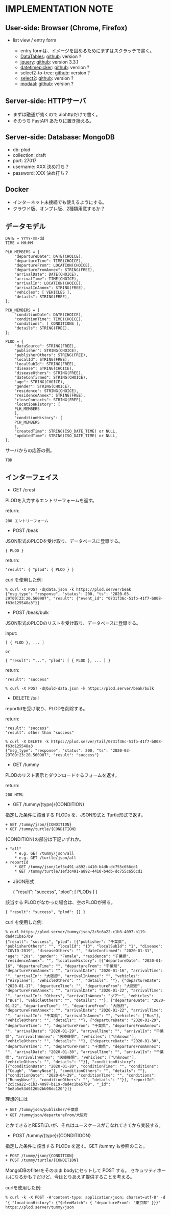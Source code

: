 IMPLEMENTATION NOTE
===================

## User-side: Browser (Chrome, Firefox)

- list view / entry form

    + entry formは、イメージを固めるためにまずはスクラッチで書く。
    + [DataTables](https://datatables.net/): [github](https://github.com/DataTables/DataTables): version ?
    + [jquery](https://jquery.com/): [github](https://github.com/jquery/jquery): version 3.3.1
    + [datetimepicker](https://xdsoft.net/jqplugins/datetimepicker/): [github](https://github.com/xdan/datetimepicker): version ?
    + select2-to-tree: [github](https://github.com/clivezhg/select2-to-tree): version ?
    + [select2](https://select2.org/): [github](https://github.com/select2/select2): version ?
    + [modaal](http://humaan.com/modaal/): [github](https://github.com/humaan/Modaal): version ?

## Server-side: HTTPサーバ

- まずは融通が効くので aiohttpだけで書く。
- そのうち FastAPI あたりに置き換える。

## Server-side: Database: MongoDB

- db: plod
- collection: draft
- port: 27017
- username: XXX 決め打ち？
- password: XXX 決め打ち？

## Docker

- インターネット未接続でも使えるようにする。
- クラウド版、オンプレ版、2種類用意するか？

## データモデル

```
DATE = YYYY-mm-dd
TIME = HH:MM

PLH_MEMBERS = {
    "departureDate": DATE(CHOICE),
    "departureTime": TIME(CHOICE),
    "departureFrom": LOCATION(CHOICE),
    "departureFromAnnex": STRING(FREE),
    "arrivalDate": DATE(CHOICE),
    "arrivalTime": TIME(CHOICE),
    "arrivalIn": LOCATION(CHOICE),
    "arrivalInAnnex": STRING(FREE),
    "vehicles": [ VEHICLES ],
    "details": STRING(FREE),
};

PCH_MEMBERS = {
    "conditionDate": DATE(CHOICE),
    "conditionTime": TIME(CHOICE),
    "conditions": [ CONDITIONS ],
    "details": STRING(FREE),
};

PLOD = {
    "dataSource": STRING(FREE),
    "publisher": STRING(CHOICE),
    "publisherOthers": STRING(FREE),
    "localId": STRING(FREE),
    "localSubId": STRING(FREE),
    "disease": STRING(CHOICE),
    "diseaseOthers": STRING(FREE),
    "dateConfirmed": STRING(CHOICE),
    "age": STRING(CHOICE),
    "gender": STRING(CHOICE),
    "residence": STRING(CHOICE),
    "residenceAnnex": STRING(FREE),
    "closeContacts": STRING(FREE),
    "locationHistory": [
	PLH_MEMBERS
    ],
    "conditionHistory": [
	PCH_MEMBERS
    ],
    "createdTime": STRING(ISO_DATE_TIME) or NULL,
    "updatedTime": STRING(ISO_DATE_TIME) or NULL,
};
```

サーバからの応答の例。

```
TBD
```

## インターフェイス

- GET /crest

PLODを入力するエントリーフォームを返す。

return:

    200 エントリーフォーム

- POST /beak

JSON形式のPLODを受け取り、データベースに登録する。

    { PLOD }

return:

    "result": { "plod": { PLOD } }

curl を使用した例:

```
% curl -X POST -d@data.json -k https://plod.server/beak
{"msg_type": "response", "status": 200, "ts": "2020-03-29T09:23:20.560907", "result": {"event_id": "0731f36c-51fb-41f7-b808-f63d125548a3"}}
```

- POST /beak/bulk

JSON形式のPLODのリストを受け取り、データベースに登録する。

input:

    [ { PLOD }, ... ]

    or 

    { "result": "...", "plod": [ { PLOD }, ... ] }

return:

    "result": "success"

```e.g.
% curl -X POST -d@buld-data.json -k https://plod.server/beak/bulk
```

- DELETE /tail

reportIdを受け取り、PLODを削除する。

return:

    "result": "success"
    "result": other than "success"

```
% curl -X DELETE -k https://plod.server/tail/0731f36c-51fb-41f7-b808-f63d125548a3
{"msg_type": "response", "status": 200, "ts": "2020-03-29T09:23:20.560907", "result": "success"}
```

- GET /tummy

PLODのリスト表示とダウンロードするフォームを返す。

return:

    200 HTML

- GET /tummy/{type}/{CONDITION}

指定した条件に該当する PLODs を、JSON形式と Turtle形式で返す。

    + GET /tummy/json/{CONDITION}
    + GET /tummy/turtle/{CONDITION}

{CONDITION}の部分は下記いずれか。

    + "all"
        * e.g. GET /tummy/json/all
        * e.g. GET /turtle/json/all
    + reportId
        * GET /tummy/json/1ef3c491-a892-4410-b4db-dc755c656cd1
        * GET /tummy/turtle/1ef3c491-a892-4410-b4db-dc755c656cd1

- JSON形式

    { "result": "success", "plod": [ PLODs ] }

該当する PLODがなかった場合は、空のPLODが帰る。

    { "result": "success", "plod": [] }

curl を使用した例:

```
% curl https://plod.server/tummy/json/2c5c6a22-c1b3-4097-b119-dad4c1ba57b9
{"result": "success", "plod": [{"publisher": "千葉県", "publisherOthers": "", "localId": "13", "localSubId": "1", "disease": "COVID-2019", "diseaseOthers": "", "dateConfirmed": "2020-01-31", "age": "20s", "gender": "Female", "residence": "千葉県", "residenceAnnex": "", "locationHistory": [{"departureDate": "2020-01-16", "departureTime": "", "departureFrom": "千葉県", "departureFromAnnex": "", "arrivalDate": "2020-01-16", "arrivalTime": "", "arrivalIn": "大阪府", "arrivalInAnnex": "", "vehicles": ["Airplane"], "vehicleOthers": "", "details": ""}, {"departureDate": "2020-01-17", "departureTime": "", "departureFrom": "大阪府", "departureFromAnnex": "", "arrivalDate": "2020-01-22", "arrivalTime": "", "arrivalIn": "Others", "arrivalInAnnex": "ツアー", "vehicles": ["Bus"], "vehicleOthers": "", "details": ""}, {"departureDate": "2020-01-22", "departureTime": "", "departureFrom": "大阪府", "departureFromAnnex": "", "arrivalDate": "2020-01-22", "arrivalTime": "", "arrivalIn": "千葉県", "arrivalInAnnex": "", "vehicles": ["Bus"], "vehicleOthers": "", "details": ""}, {"departureDate": "2020-01-29", "departureTime": "", "departureFrom": "千葉県", "departureFromAnnex": "", "arrivalDate": "2020-01-29", "arrivalTime": "", "arrivalIn": "千葉県", "arrivalInAnnex": "医療機関", "vehicles": ["Unknown"], "vehicleOthers": "", "details": ""}, {"departureDate": "2020-01-30", "departureTime": "", "departureFrom": "千葉県", "departureFromAnnex": "", "arrivalDate": "2020-01-30", "arrivalTime": "", "arrivalIn": "千葉県", "arrivalInAnnex": "医療機関", "vehicles": ["Unknown"], "vehicleOthers": "", "details": ""}], "conditionHistory": [{"conditionDate": "2020-01-20", "conditionTime": "", "conditions": ["Cough", "RunnyNose"], "conditionOthers": "", "details": ""}, {"conditionDate": "2020-04-29", "conditionTime": "", "conditions": ["RunnyNose"], "conditionOthers": "", "details": ""}], "reportId": "2c5c6a22-c1b3-4097-b119-dad4c1ba57b9", "_id": "5e8b5e53d0126b2bb98dc120"}]}
```

理想的には

    + GET /tummyjson/publisher/千葉県
    + GET /tummyjson/departureFrom/大阪府

とかできるとRESTぽいが、それはユースケースがこなれてきてから実装する。

- POST /tummy/{type}/{CONDITIOON}

指定した条件に該当する PLODs を返す。GET /tummy も参照のこと。

    + POST /tummy/json/{CONDITION}
    + POST /tummy/turtle/{CONDITION}

MongoDBのfilterをそのまま bodyにセットして POST する。
セキュリティホールになるかも？だけど、今はとりあえず提供することを考える。

curlを使用した例:

```
% curl -k -X POST -H'content-type: application/json; charset=utf-8' -d '{ "locationHistory": {"$elemMatch": { "departureFrom": "東京都" }}}' https://plod.server/tummy/json
```

